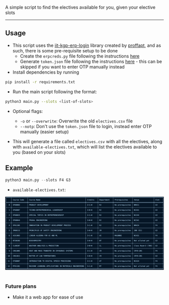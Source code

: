 A simple script to find the electives available for you, given your elective slots

---

## Usage 
- This script uses the [iit-kgp-erp-login](https://pypi.org/project/iitkgp-erp-login/) library created by [proffapt](https://github.com/proffapt), and as such, there is some pre-requisite setup to be done 
    - Create the `erpcreds.py` file following the instructions [here](https://pypi.org/project/iitkgp-erp-login/#erpcreds)
    - Generate `token.json` file following the instructions [here](https://pypi.org/project/iitkgp-erp-login/#token) - this can be skipped if you want to enter OTP manually instead
- Install dependencies by running 
```sh
pip install -r requirements.txt
```
- Run the main script following the format: 
```sh
python3 main.py --slots <list-of-slots>
```
- Optional flags:
  - `-o` or `--overwrite`: Overwrite the old `electives.csv` file
  - `--notp`: Don't use the `token.json` file to login, instead enter OTP manually (easier setup)
  
- This will generate a file called `electives.csv` with all the electives, along with `available-electives.txt`, which will list the electives available to you (based on your slots)


## Example
```py
python3 main.py --slots F4 G3
```
- `available-electives.txt`:
<img src="./sample_output.png">

#
### Future plans
- Make it a web app for ease of use
